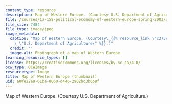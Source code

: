 ```yaml
---
content_type: resource
description: Map of Western Europe. (Courtesy U.S. Department of Agriculture.)
file: /courses/17-158-political-economy-of-western-europe-spring-2003/a0fe22e961ba8060d4462902bc3b6b8f_17-158s03-th.jpg
file_size: 7484
file_type: image/jpeg
image_metadata:
  caption: "Map of Western Europe. (Courtesy\_{{% resource_link \"c375c080-2806-4d6d-9f47-4310b0d0b19b\"\
    \ \"U.S. Department of Agriculture\" %}}.)"
  credit: ''
  image-alt: Photograph of a map of Western Europe.
learning_resource_types: []
license: https://creativecommons.org/licenses/by-nc-sa/4.0/
ocw_type: OCWImage
resourcetype: Image
title: Map of Western Europe (thumbnail)
uid: a0fe22e9-61ba-8060-d446-2902bc3b6b8f
---
```

Map of Western Europe. (Courtesy U.S. Department of Agriculture.)